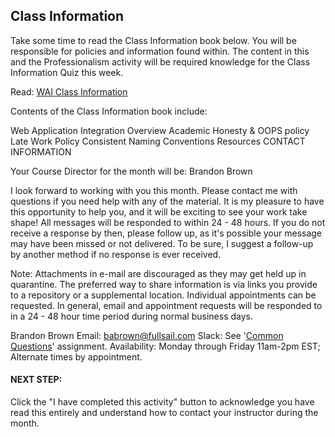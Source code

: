 ## Class Information

Take some time to read the Class Information book below. You will be responsible for policies and information found within. The content in this and the Professionalism activity will be required knowledge for the Class Information Quiz this week.

Read: [WAI Class Information](https://brandonbrown.gitbooks.io/wai-class-information/)

Contents of the Class Information book include:

Web Application Integration Overview
Academic Honesty & OOPS policy
Late Work Policy
Consistent Naming Conventions
Resources
CONTACT INFORMATION

Your Course Director for the month will be: Brandon Brown

I look forward to working with you this month. Please contact me with questions if you need help with any of the material. It is my pleasure to have this opportunity to help you, and it will be exciting to see your work take shape! All messages will be responded to within 24 - 48 hours. If you do not receive a response by then, please follow up, as it's possible your message may have been missed or not delivered. To be sure, I suggest a follow-up by another method if no response is ever received.

Note: Attachments in e-mail are discouraged as they may get held up in quarantine. The preferred way to share information is via links you provide to a repository or a supplemental location. Individual appointments can be requested. In general, email and appointment requests will be responded to in a 24 - 48 hour time period during normal business days.

Brandon Brown
Email: [babrown@fullsail.com](mailto:babrown@fullsail.com)
Slack: See '[Common Questions](./FAQ.md)' assignment.
Availability: Monday through Friday 11am-2pm EST; Alternate times by appointment.

#### NEXT STEP:

Click the "I have completed this activity" button to acknowledge you have read this entirely and understand how to contact your instructor during the month.
